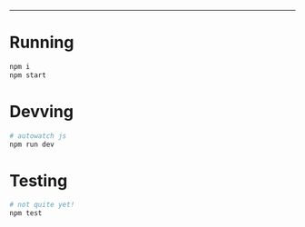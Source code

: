 
---

# Running
```bash
npm i
npm start
```

# Devving
```bash
# autowatch js
npm run dev
```

# Testing

```bash
# not quite yet!
npm test
```
